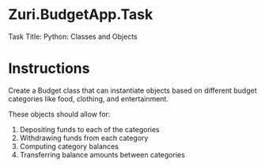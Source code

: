 # Zuri.BudgetApp.Task

Task Title: Python: Classes and Objects

# Instructions

Create a Budget class that can instantiate objects based on different budget categories like food, clothing, and entertainment. 

These objects should allow for:

1.  Depositing funds to each of the categories
2.  Withdrawing funds from each category
3.  Computing category balances
4.  Transferring balance amounts between categories